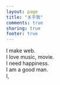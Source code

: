 ```yaml
---
layout: page
title: "关于我"
comments: true
sharing: true
footer: true
---
```

I make web.  
I love music, movie.  
I need happiness.  
I am a good man.  
I,
